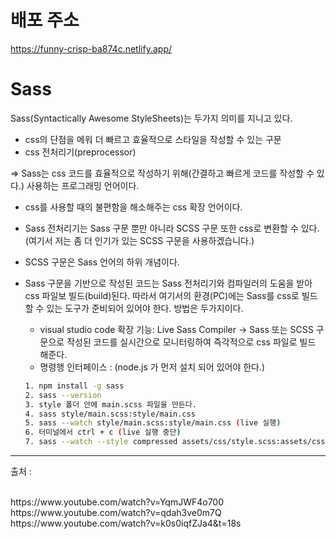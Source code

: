 # 배포 주소

https://funny-crisp-ba874c.netlify.app/

# Sass

Sass(Syntactically Awesome StyleSheets)는 두가지 의미를 지니고 있다.

- css의 단점을 메워 더 빠르고 효율적으로 스타일을 작성할 수 있는 구문
- css 전처리기(preprocessor)

=> Sass는 css 코드를 효율적으로 작성하기 위해(간결하고 빠르게 코드를 작성할 수 있다.) 사용하는 프로그래밍 언어이다.

- css를 사용할 때의 불편함을 해소해주는 css 확장 언어이다.
- Sass 전처리기는 Sass 구문 뿐만 아니라 SCSS 구문 또한 css로 변환할 수 있다. (여기서 저는 좀 더 인기가 있는 SCSS 구문을 사용하겠습니다.)
- SCSS 구문은 Sass 언어의 하위 개념이다.

- Sass 구문을 기반으로 작성된 코드는 Sass 전처리기와 컴파일러의 도움을 받아 css 파일보 빌드(build)된다. 따라서 여기서의 환경(PC)에는 Sass를 css로 빌드할 수 있는 도구가 준비되어 있어야 한다. 방법은 두가지이다.
  - visual studio code 확장 기능: Live Sass Compiler
    -> Sass 또는 SCSS 구문으로 작성된 코드를 실시간으로 모니터링하여 즉각적으로 css 파일로 빌드 해준다.
  - 명령행 인터페이스 : (node.js 가 먼저 설치 되어 있어야 한다.)
  ```bash
  1. npm install -g sass
  2. sass --version
  3. style 폴더 안에 main.scss 파일을 만든다.
  4. sass style/main.scss:style/main.css
  5. sass --watch style/main.scss:style/main.css (live 실행)
  6. 터미널에서 ctrl + c (live 실행 중단)
  7. sass --watch --style compressed assets/css/style.scss:assets/css/style.css (최종코드)(css파일 압축)
  ```

<hr>

출처 :

<br/>
https://www.youtube.com/watch?v=YqmJWF4o700

<br/>
https://www.youtube.com/watch?v=qdah3ve0m7Q

<br/>
https://www.youtube.com/watch?v=k0s0iqfZJa4&t=18s
